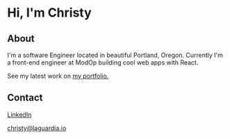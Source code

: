 # Hi, I'm Christy

## About

I'm a software Engineer located in beautiful Portland, Oregon. Currently I'm a front-end engineer at ModOp building cool web apps with React.

See my latest work on [my portfolio.](http://www.laguardia.io)

## Contact

[LinkedIn](https://www.linkedin.com/in/christy-la-guardia/)

christy@laguardia.io